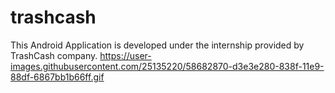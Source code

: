 # trashcash
This Android Application is developed under the internship provided by TrashCash company.
https://user-images.githubusercontent.com/25135220/58682870-d3e3e280-838f-11e9-88df-6867bb1b66ff.gif

